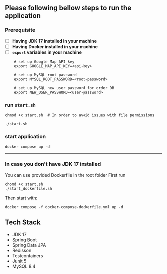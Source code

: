 
## Please following bellow steps to run the application
### Prerequisite
-[ ] **Having JDK 17 installed in your machine**
-[ ] **Having Docker installed in your machine**
-[ ]  **`export` variables in your machine**
```shell
    # set up Google Map API key
    export GOOGLE_MAP_API_KEY=<api-key>
    
    # set up MySQL root password
    export MYSQL_ROOT_PASSWORD=<root-password>
    
    # set up MySQL new user password for order DB
    export NEW_USER_PASSWORD=<user-password>
```

### run `start.sh`
```shell
chmod +x start.sh  # In order to avoid issues with file permissions

./start.sh 
```

### start application
```shell
docker compose up -d
```
---

### In case you don't have JDK 17 installed
You can use provided Dockerfile in the root folder
First run
```shell
chomd +x start.sh
./start_dockerfile.sh
```
Then start with:
```shell
docker compose -f docker-compose-dockerfile.yml up -d
```

## Tech Stack
* JDK 17
* Spring Boot
* Spring Data JPA
* Redisson
* Testcontainers
* Junit 5
* MySQL 8.4
